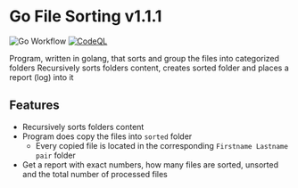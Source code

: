 # Go File Sorting v1.1.1
![Go Workflow](https://github.com/dimankiev/gofilesort/actions/workflows/go.yml/badge.svg) [![CodeQL](https://github.com/dimankiev/gofilesort/actions/workflows/codeql-analysis.yml/badge.svg)](https://github.com/dimankiev/gofilesort/actions/workflows/codeql-analysis.yml)

Program, written in golang, that sorts and group the files into categorized folders
Recursively sorts folders content, creates sorted folder and places a report (log) into it
## Features
  - Recursively sorts folders content
  - Program does copy the files into `sorted` folder
    - Every copied file is located in the corresponding `Firstname Lastname pair` folder
  - Get a report with exact numbers, how many files are sorted, unsorted and the total number of processed files
